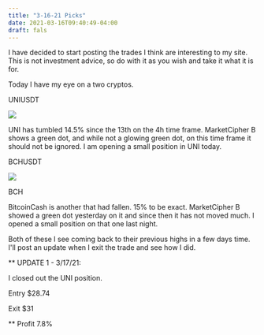 ```yaml
---
title: "3-16-21 Picks"
date: 2021-03-16T09:40:49-04:00
draft: fals
---
```


I have decided to start posting the trades I think are interesting to my site. This is not investment advice, so do with it as you wish and take it what it is for. 

Today I have my eye on a two cryptos. 

UNIUSDT

![](/img/tradecharts/uni316.png) 

UNI has tumbled 14.5% since the 13th on the 4h time frame. MarketCipher B shows a green dot, and while not a glowing green dot, on this time frame it should not be ignored. I am opening a small position in UNI today. 

BCHUSDT

![](/img/tradecharts/bch316.png)

BCH

BitcoinCash is another that had fallen. 15% to be exact. MarketCipher B showed a green dot yesterday on it and since then it has not moved much. I opened a small position on that one last night. 



Both of these I see coming back to their previous highs in a few days time. I'll post an update when I exit the trade and see how I did. 

** UPDATE  1 - 3/17/21:

I closed out the UNI position.

Entry $28.74

Exit $31 

** Profit 7.8%

